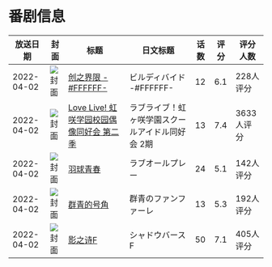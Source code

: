 # 番剧信息

|放送日期|封面|标题|日文标题|话数|评分|评分人数|
|---|---|---|---|---|---|---|
|2022-04-02|![封面](https://lain.bgm.tv/pic/cover/c/c8/bd/333624_Z0E8G.jpg)|[创之界限 -#FFFFFF-](https://bangumi.tv/subject/333624)|ビルディバイド -#FFFFFF-|12|6.1|228人评分|
|2022-04-02|![封面](https://lain.bgm.tv/pic/cover/c/78/6f/335579_3ldtt.jpg)|[Love Live! 虹咲学园校园偶像同好会 第二季](https://bangumi.tv/subject/335579)|ラブライブ！虹ヶ咲学園スクールアイドル同好会 2期|13|7.4|3633人评分|
|2022-04-02|![封面](https://lain.bgm.tv/pic/cover/c/de/4a/345705_8831Q.jpg)|[羽球青春](https://bangumi.tv/subject/345705)|ラブオールプレー|24|5.1|142人评分|
|2022-04-02|![封面](https://lain.bgm.tv/pic/cover/c/88/58/347953_045T2.jpg)|[群青的号角](https://bangumi.tv/subject/347953)|群青のファンファーレ|13|5.3|192人评分|
|2022-04-02|![封面](https://lain.bgm.tv/pic/cover/c/d0/c4/351943_kZAsb.jpg)|[影之诗F](https://bangumi.tv/subject/351943)|シャドウバースF|50|7.1|405人评分|
